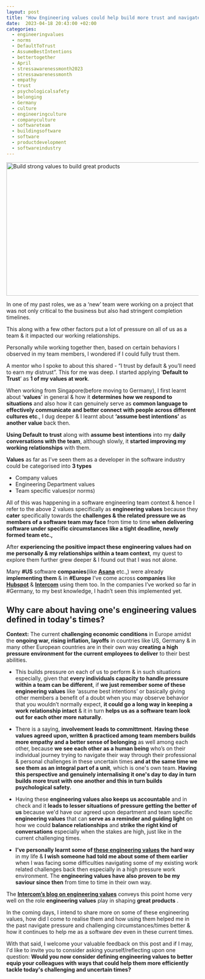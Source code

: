 ```yaml
---
layout: post
title: "How Engineering values could help build more trust and navigate pressure better together especially amidst today's challenging and uncertain times?"
date:  2023-04-18 20:43:00 +02:00
categories:
  - engineeringvalues
  - norms
  - DefaultToTrust
  - AssumeBestIntentions
  - bettertogether
  - April
  - stressawarenessmonth2023
  - stressawarenessmonth
  - empathy
  - trust
  - psychologicalsafety
  - belonging
  - Germany
  - culture
  - engineeringculture
  - companyculture
  - softwareteam
  - buildingsoftware
  - software
  - productdevelopment
  - softwareindustry
---
```


<img src="https://i.imgur.com/Pykuxkx.png" alt="Build strong values to build great products" width="790" height="350">

In one of my past roles, we as a ‘new’ team were working on a project that was not only critical to the business but also had stringent completion timelines.

This along with a few other factors put a lot of pressure on all of us as a team & it impacted our working relationships.

Personally while working together then, based on certain behaviors I observed in my team members, I wondered if I could fully trust them.

A mentor who I spoke to about this shared - “I trust by default & you’ll need to earn my distrust”. This for me was deep. I started applying ‘**Default to Trust**’ as **1 of my values at work**.

When working from Singapore(before moving to Germany), I first learnt about ‘**values**’ in general & how it **determines** **how we respond to situations** and also how it can genuinely serve as **common language to effectively communicate and better connect with people across different cultures etc**., I dug deeper & I learnt about **‘assume best intentions’** as **another value** back then.

**Using Default to trust** along with **assume best intentions** into my **daily conversations with the team**, although slowly, it **started improving my working relationships** with them.

**Values** as far as I’ve seen them as a developer in the software industry could be categorised into **3 types**

- Company values
- Engineering Department values
- Team specific values(or norms)

All of this was happening in a software engineering team context & hence I refer to the above 2 values specifically as **engineering values** because they **cater** specifically towards the **challenges & the related pressure we as members of a software team may face** from time to time **when delivering software under specific circumstances like a tight deadline, newly formed team etc.,**

After **experiencing the positive impact these engineering values had on me personally & my relationships within a team context**, my quest to explore them further grew deeper & I found out that I was not alone.

Many **#US** software **companies**(like **[Asana](https://theworkback.com/asana-engineering-values-2/)** etc.,) were already **implementing them** & in **#Europe** I’ve come across **companies** like **[Hubspot](https://product.hubspot.com/blog/hubspots-engineering-values)** & **[Intercom](https://www.intercom.com/blog/the-engineering-values-we-live-by/)** using them too. In the companies I’ve worked so far in #Germany, to my best knowledge, I hadn’t seen this implemented yet.

## Why care about having one's engineering values defined in today's times?

**Context:** The current **challenging economic conditions** in Europe amidst the **ongoing war, rising inflation, layoffs** in countries like US, Germany & in many other European countries are in their own way **creating a high pressure environment for the current employees to deliver** to their best abilities.

- This builds pressure on each of us to perform & in such situations especially, given that **every individuals capacity to handle pressure within a team can be different**, if **we just remember some of these engineering values** like ‘assume best intentions’ or basically giving other members a benefit of a doubt when you may observe behavior that you wouldn’t normally expect, **it could go a long way in keeping a work relationship intact** & it in turn **helps us as a software team look out for each other more naturally**.

- There is a saying, **involvement leads to committment**. **Having these values agreed upon, written & practiced among team members builds more empathy and a better sense of belonging** as well among each other, because **we see each other as a human being** who’s on their individual journey trying to navigate their way through their professional & personal challenges in these uncertain times **and at the same time we see them as an integral part of a unit**, which is one's own team. **Having this perspective and genuinely internalising it one's day to day in turn builds more trust with one another and this in turn builds psychological safety.**

- Having these **engineering values also keeps us accountable** and in check and it **leads to lesser situations of pressure getting the better of us** because we'd have our agreed upon department and team specific **engineering values** that can **serve as a reminder and guiding light** on how we could **balance relationships** and **strike the right kind of conversations** especially when the stakes are high, just like in the current challenging times.

- **I’ve personally learnt some of [these engineering values](https://www.notion.so/sadhakforlife/Personal-User-Manual-Mohnish-628423c4dbd14e188a8ae7474e689f54?pvs=4#c62ad0739e444eb7b414075aa8805e70) the hard way** in my life & **I wish someone had told me about some of them earlier** when I was facing some difficulties navigating some of my existing work related challenges back then especially in a high pressure work environment. The **engineering values have also proven to be my saviour since then** from time to time in their own way.

The **[Intercom’s blog on engineering values](https://www.intercom.com/blog/the-engineering-values-we-live-by/)** conveys this point home very well on the role **engineering values** play in shaping **great products** .

In the coming days, I intend to share more on some of these engineering values, how did I come to realise them and how using them helped me in the past navigate pressure and challenging circumstances/times better & how it continues to help me as a software dev even in these current times.

With that said, I welcome your valuable feedback on this post and if I may, I'd like to invite you to consider asking yourself/reflecting upon one question: **Would you now consider defining engineering values to better equip your colleagues with ways that could help them more efficiently tackle today's challenging and uncertain times?**
